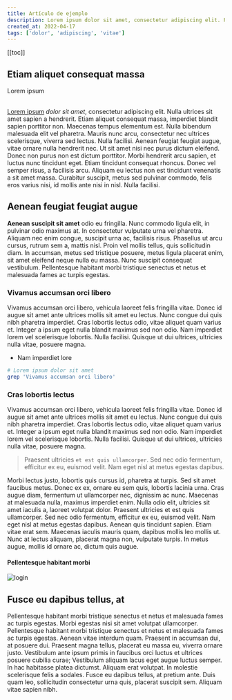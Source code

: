 ```yaml
---
title: Artículo de ejemplo
description: Lorem ipsum dolor sit amet, consectetur adipiscing elit. Praesent fermentum elementum risus at faucibus. Ut in enim convallis, tempor risus ac, interdum massa. Fusce aliquet massa at nunc sollicitudin, et luctus ipsum finibus. Nullam eu leo sed felis ultrices ullamcorper. Vivamus at nisl nisi.
created_at: 2022-04-17
tags: ['dolor', 'adipiscing', 'vitae']
---
```


[[toc]]

## Etiam aliquet consequat massa

<div class="text-center">
    Lorem ipsum
</div>
<br/>

[Lorem ipsum](https://www.lipsum.com/) *dolor sit amet*, consectetur adipiscing elit. Nulla ultrices sit amet sapien a hendrerit. Etiam aliquet consequat massa, imperdiet blandit sapien porttitor non. Maecenas tempus elementum est. Nulla bibendum malesuada elit vel pharetra. Mauris nunc arcu, consectetur nec ultrices scelerisque, viverra sed lectus. Nulla facilisi. Aenean feugiat feugiat augue, vitae ornare nulla hendrerit nec. Ut sit amet nisi nec purus dictum eleifend. Donec non purus non est dictum porttitor. Morbi hendrerit arcu sapien, et luctus nunc tincidunt eget. Etiam tincidunt consequat rhoncus. Donec vel semper risus, a facilisis arcu. Aliquam eu lectus non est tincidunt venenatis a sit amet massa. Curabitur suscipit, metus sed pulvinar commodo, felis eros varius nisi, id mollis ante nisi in nisl. Nulla facilisi.

## Aenean feugiat feugiat augue

**Aenean suscipit sit amet** odio eu fringilla. Nunc commodo ligula elit, in pulvinar odio maximus at. In consectetur vulputate urna vel pharetra. Aliquam nec enim congue, suscipit urna ac, facilisis risus. Phasellus ut arcu cursus, rutrum sem a, mattis nisl. Proin vel mollis tellus, quis sollicitudin diam. In accumsan, metus sed tristique posuere, metus ligula placerat enim, sit amet eleifend neque nulla eu massa. Nunc suscipit consequat vestibulum. Pellentesque habitant morbi tristique senectus et netus et malesuada fames ac turpis egestas.

### Vivamus accumsan orci libero

Vivamus accumsan orci libero, vehicula laoreet felis fringilla vitae. Donec id augue sit amet ante ultrices mollis sit amet eu lectus. Nunc congue dui quis nibh pharetra imperdiet. Cras lobortis lectus odio, vitae aliquet quam varius et. Integer a ipsum eget nulla blandit maximus sed non odio. Nam imperdiet lorem vel scelerisque lobortis. Nulla facilisi. Quisque ut dui ultrices, ultricies nulla vitae, posuere magna.

-  Nam imperdiet lore

```bash
# Lorem ipsum dolor sit amet
grep 'Vivamus accumsan orci libero'
```

### Cras lobortis lectus

Vivamus accumsan orci libero, vehicula laoreet felis fringilla vitae. Donec id augue sit amet ante ultrices mollis sit amet eu lectus. Nunc congue dui quis nibh pharetra imperdiet. Cras lobortis lectus odio, vitae aliquet quam varius et. Integer a ipsum eget nulla blandit maximus sed non odio. Nam imperdiet lorem vel scelerisque lobortis. Nulla facilisi. Quisque ut dui ultrices, ultricies nulla vitae, posuere magna.

> Praesent ultricies `et est quis ullamcorper`. Sed nec odio fermentum, efficitur ex eu, euismod velit. Nam eget nisl at metus egestas dapibus.

Morbi lectus justo, lobortis quis cursus id, pharetra at turpis. Sed sit amet faucibus metus. Donec ex ex, ornare eu sem quis, lobortis lacinia urna. Cras augue diam, fermentum ut ullamcorper nec, dignissim ac nunc. Maecenas at malesuada nulla, maximus imperdiet enim. Nulla odio elit, ultricies sit amet iaculis a, laoreet volutpat dolor. Praesent ultricies et est quis ullamcorper. Sed nec odio fermentum, efficitur ex eu, euismod velit. Nam eget nisl at metus egestas dapibus. Aenean quis tincidunt sapien. Etiam vitae erat sem. Maecenas iaculis mauris quam, dapibus mollis leo mollis ut. Nunc at lectus aliquam, placerat magna non, vulputate turpis. In metus augue, mollis id ornare ac, dictum quis augue.

#### Pellentesque habitant morbi

![login](@/assets/imgs/projects/transportes-gijon/portfolio.png)

## Fusce eu dapibus tellus, at

Pellentesque habitant morbi tristique senectus et netus et malesuada fames ac turpis egestas. Morbi egestas nisi sit amet volutpat ullamcorper. Pellentesque habitant morbi tristique senectus et netus et malesuada fames ac turpis egestas. Aenean vitae interdum quam. Praesent in accumsan dui, at posuere dui. Praesent magna tellus, placerat eu massa eu, viverra ornare justo. Vestibulum ante ipsum primis in faucibus orci luctus et ultrices posuere cubilia curae; Vestibulum aliquam lacus eget augue luctus semper. In hac habitasse platea dictumst. Aliquam erat volutpat. In molestie scelerisque felis a sodales. Fusce eu dapibus tellus, at pretium ante. Duis quam leo, sollicitudin consectetur urna quis, placerat suscipit sem. Aliquam vitae sapien nibh.